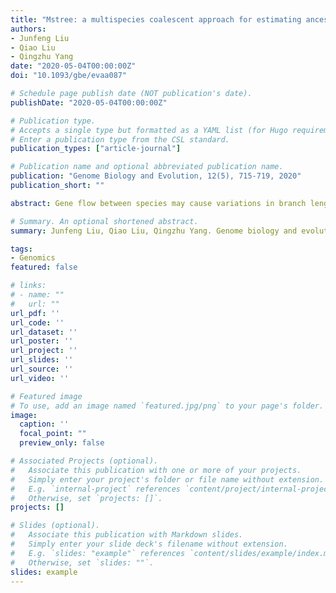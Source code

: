 ```yaml
---
title: "Mstree: a multispecies coalescent approach for estimating ancestral population size and divergence time during speciation with gene flow"
authors:
- Junfeng Liu
- Qiao Liu
- Qingzhu Yang
date: "2020-05-04T00:00:00Z"
doi: "10.1093/gbe/evaa087"

# Schedule page publish date (NOT publication's date).
publishDate: "2020-05-04T00:00:00Z"

# Publication type.
# Accepts a single type but formatted as a YAML list (for Hugo requirements).
# Enter a publication type from the CSL standard.
publication_types: ["article-journal"]

# Publication name and optional abbreviated publication name.
publication: "Genome Biology and Evolution, 12(5), 715-719, 2020"
publication_short: ""

abstract: Gene flow between species may cause variations in branch length and topology of gene tree, which are beyond the expected variations from ancestral processes. These additional variations make it difficult to estimate parameters during speciation with gene flow, as the pattern of these additional variations differs with the relationship between isolation and migration. As far as we know, most methods rely on the assumption about the relationship between isolation and migration by a given model, such as the isolation-with-migration model, when estimating parameters during speciation with gene flow. In this article, we develop a multispecies coalescent approach which does not rely on any assumption about the relationship between isolation and migration when estimating parameters and is called mstree. mstree is available at https://github.com/liujunfengtop/MStree/ and uses some mathematical inequalities among several factors, which include the species divergence time, the ancestral population size, and the number of gene trees, to estimate parameters during speciation with gene flow. Using simulations, we show that the estimated values of ancestral population sizes and species divergence times are close to the true values when analyzing the simulation data sets, which are generated based on the isolation-with-initial-migration model, secondary contact model, and isolation-with-migration model. Therefore, our method is able to estimate ancestral population sizes and speciation times in the presence of different modes of gene flow and may be helpful to test different theories of speciation.

# Summary. An optional shortened abstract.
summary: Junfeng Liu, Qiao Liu, Qingzhu Yang. Genome biology and evolution, 2020.

tags:
- Genomics
featured: false

# links:
# - name: ""
#   url: ""
url_pdf: ''
url_code: ''
url_dataset: ''
url_poster: ''
url_project: ''
url_slides: ''
url_source: ''
url_video: ''

# Featured image
# To use, add an image named `featured.jpg/png` to your page's folder. 
image:
  caption: ''
  focal_point: ""
  preview_only: false

# Associated Projects (optional).
#   Associate this publication with one or more of your projects.
#   Simply enter your project's folder or file name without extension.
#   E.g. `internal-project` references `content/project/internal-project/index.md`.
#   Otherwise, set `projects: []`.
projects: []

# Slides (optional).
#   Associate this publication with Markdown slides.
#   Simply enter your slide deck's filename without extension.
#   E.g. `slides: "example"` references `content/slides/example/index.md`.
#   Otherwise, set `slides: ""`.
slides: example
---
```


<!-- {{% callout note %}}
Click the *Cite* button above to demo the feature to enable visitors to import publication metadata into their reference management software.
{{% /callout %}} -->

<!-- {{% callout note %}}
Create your slides in Markdown - click the *Slides* button to check out the example.
{{% /callout %}} -->

<!-- Add the publication's **full text** or **supplementary notes** here. You can use rich formatting such as including [code, math, and images](https://docs.hugoblox.com/content/writing-markdown-latex/). -->
